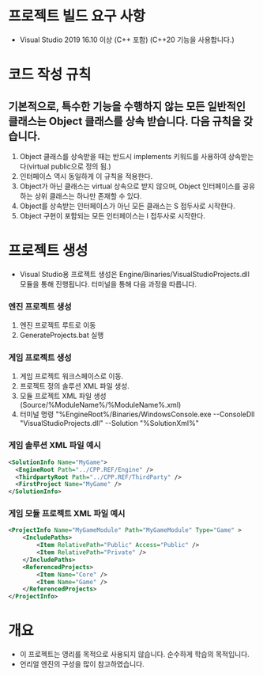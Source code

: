 # 프로젝트 빌드 요구 사항
- Visual Studio 2019 16.10 이상 (C++ 포함) (C++20 기능을 사용합니다.)

# 코드 작성 규칙
## 기본적으로, 특수한 기능을 수행하지 않는 모든 일반적인 클래스는 Object 클래스를 상속 받습니다. 다음 규칙을 갖습니다.
1. Object 클래스를 상속받을 때는 반드시 implements 키워드를 사용하여 상속받는다(virtual public으로 정의 됨.)
2. 인터페이스 역시 동일하게 이 규칙을 적용한다.
3. Object가 아닌 클래스는 virtual 상속으로 받지 않으며, Object 인터페이스를 공유하는 상위 클래스는 하나만 존재할 수 있다.
4. Object를 상속받는 인터페이스가 아닌 모든 클래스는 S 접두사로 시작한다.
5. Object 구현이 포함되는 모든 인터페이스는 I 접두사로 시작한다.

# 프로젝트 생성
- Visual Studio용 프로젝트 생성은 Engine/Binaries/VisualStudioProjects.dll 모듈을 통해 진행됩니다. 터미널을 통해 다음 과정을 따릅니다.
### 엔진 프로젝트 생성
1. 엔진 프로젝트 루트로 이동
2. GenerateProjects.bat 실행
### 게임 프로젝트 생성
1. 게임 프로젝트 워크스페이스로 이동.
2. 프로젝트 정의 솔루션 XML 파일 생성.
3. 모듈 프로젝트 XML 파일 생성 (Source/%ModuleName%/%ModuleName%.xml)
4. 터미널 명령 "%EngineRoot%/Binaries/WindowsConsole.exe --ConsoleDll "VisualStudioProjects.dll" --Solution "%SolutionXml%"
### 게임 솔루션 XML 파일 예시
```xml
<SolutionInfo Name="MyGame">
  <EngineRoot Path="../CPP.REF/Engine" />
  <ThirdpartyRoot Path="../CPP.REF/ThirdParty" />
  <FirstProject Name="MyGame" />
</SolutionInfo>
```
### 게임 모듈 프로젝트 XML 파일 예시
```xml
<ProjectInfo Name="MyGameModule" Path="MyGameModule" Type="Game" >
	<IncludePaths>
		<Item RelativePath="Public" Access="Public" />
		<Item RelativePath="Private" />
	</IncludePaths>
	<ReferencedProjects>
		<Item Name="Core" />
		<Item Name="Game" />
	</ReferencedProjects>
</ProjectInfo>
```

# 개요
- 이 프로젝트는 영리를 목적으로 사용되지 않습니다. 순수하게 학습의 목적입니다.
- 언리얼 엔진의 구성을 많이 참고하였습니다.
